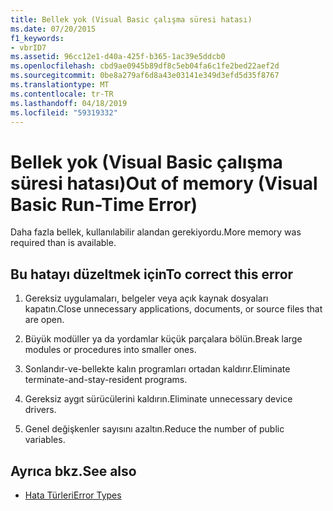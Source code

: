 ```yaml
---
title: Bellek yok (Visual Basic çalışma süresi hatası)
ms.date: 07/20/2015
f1_keywords:
- vbrID7
ms.assetid: 96cc12e1-d40a-425f-b365-1ac39e5ddcb0
ms.openlocfilehash: cbd9ae0945b89df8c5eb04fa6c1fe2bed22aef2d
ms.sourcegitcommit: 0be8a279af6d8a43e03141e349d3efd5d35f8767
ms.translationtype: MT
ms.contentlocale: tr-TR
ms.lasthandoff: 04/18/2019
ms.locfileid: "59319332"
---
```

# <a name="out-of-memory-visual-basic-run-time-error"></a><span data-ttu-id="96aee-102">Bellek yok (Visual Basic çalışma süresi hatası)</span><span class="sxs-lookup"><span data-stu-id="96aee-102">Out of memory (Visual Basic Run-Time Error)</span></span>
<span data-ttu-id="96aee-103">Daha fazla bellek, kullanılabilir alandan gerekiyordu.</span><span class="sxs-lookup"><span data-stu-id="96aee-103">More memory was required than is available.</span></span>  
  
## <a name="to-correct-this-error"></a><span data-ttu-id="96aee-104">Bu hatayı düzeltmek için</span><span class="sxs-lookup"><span data-stu-id="96aee-104">To correct this error</span></span>  
  
1. <span data-ttu-id="96aee-105">Gereksiz uygulamaları, belgeler veya açık kaynak dosyaları kapatın.</span><span class="sxs-lookup"><span data-stu-id="96aee-105">Close unnecessary applications, documents, or source files that are open.</span></span>  
  
2. <span data-ttu-id="96aee-106">Büyük modüller ya da yordamlar küçük parçalara bölün.</span><span class="sxs-lookup"><span data-stu-id="96aee-106">Break large modules or procedures into smaller ones.</span></span>  
  
3. <span data-ttu-id="96aee-107">Sonlandır-ve-bellekte kalın programları ortadan kaldırır.</span><span class="sxs-lookup"><span data-stu-id="96aee-107">Eliminate terminate-and-stay-resident programs.</span></span>  
  
4. <span data-ttu-id="96aee-108">Gereksiz aygıt sürücülerini kaldırın.</span><span class="sxs-lookup"><span data-stu-id="96aee-108">Eliminate unnecessary device drivers.</span></span>  
  
5. <span data-ttu-id="96aee-109">Genel değişkenler sayısını azaltın.</span><span class="sxs-lookup"><span data-stu-id="96aee-109">Reduce the number of public variables.</span></span>  
  
## <a name="see-also"></a><span data-ttu-id="96aee-110">Ayrıca bkz.</span><span class="sxs-lookup"><span data-stu-id="96aee-110">See also</span></span>

- [<span data-ttu-id="96aee-111">Hata Türleri</span><span class="sxs-lookup"><span data-stu-id="96aee-111">Error Types</span></span>](../../visual-basic/programming-guide/language-features/error-types.md)
